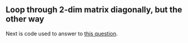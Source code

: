 ## Loop through 2-dim matrix diagonally, but the other way

Next is code used to answer to [this question](https://stackoverflow.com/a/57084341/3899431).
